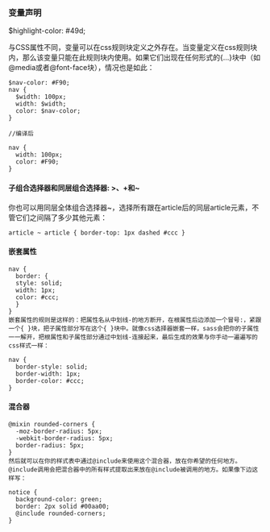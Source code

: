 ### 变量声明

$highlight-color: #49d;

与CSS属性不同，变量可以在css规则块定义之外存在。当变量定义在css规则块内，那么该变量只能在此规则块内使用。如果它们出现在任何形式的{...}块中（如@media或者@font-face块），情况也是如此：
```
$nav-color: #F90;
nav {
  $width: 100px;
  width: $width;
  color: $nav-color;
}

//编译后

nav {
  width: 100px;
  color: #F90;
}
```

#### 子组合选择器和同层组合选择器: >、+和~

你也可以用同层全体组合选择器~，选择所有跟在article后的同层article元素，不管它们之间隔了多少其他元素：

`article ~ article { border-top: 1px dashed #ccc }`

#### 嵌套属性
```
nav {
  border: {
  style: solid;
  width: 1px;
  color: #ccc;
  }
}
嵌套属性的规则是这样的：把属性名从中划线-的地方断开，在根属性后边添加一个冒号:，紧跟一个{ }块，把子属性部分写在这个{ }块中。就像css选择器嵌套一样，sass会把你的子属性一一解开，把根属性和子属性部分通过中划线-连接起来，最后生成的效果与你手动一遍遍写的css样式一样：

nav {
  border-style: solid;
  border-width: 1px;
  border-color: #ccc;
}
```

#### 混合器
```
@mixin rounded-corners {
  -moz-border-radius: 5px;
  -webkit-border-radius: 5px;
  border-radius: 5px;
}
然后就可以在你的样式表中通过@include来使用这个混合器，放在你希望的任何地方。@include调用会把混合器中的所有样式提取出来放在@include被调用的地方。如果像下边这样写：

notice {
  background-color: green;
  border: 2px solid #00aa00;
  @include rounded-corners;
}
```